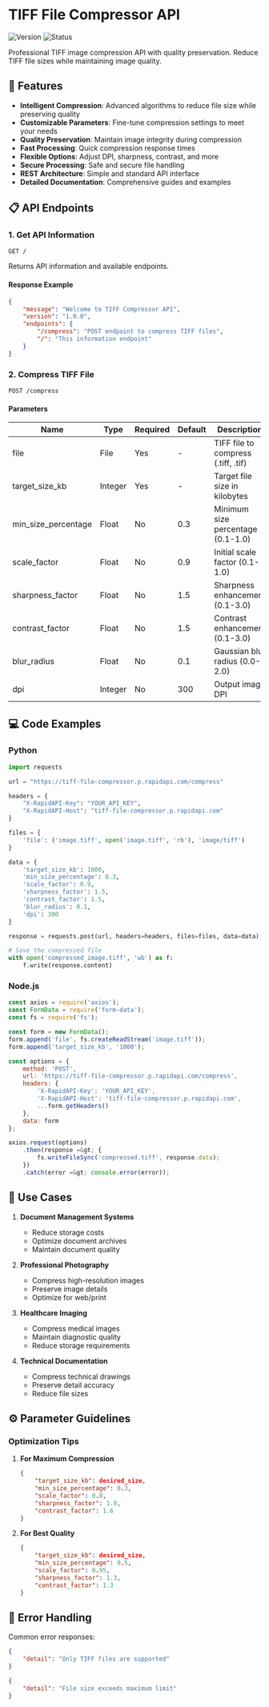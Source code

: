 # TIFF File Compressor API

![Version](https://img.shields.io/badge/version-1.0.0-blue)
![Status](https://img.shields.io/badge/status-active-success)

Professional TIFF image compression API with quality preservation. Reduce TIFF file sizes while maintaining image quality.

## 🚀 Features

- **Intelligent Compression**: Advanced algorithms to reduce file size while preserving quality
- **Customizable Parameters**: Fine-tune compression settings to meet your needs
- **Quality Preservation**: Maintain image integrity during compression
- **Fast Processing**: Quick compression response times
- **Flexible Options**: Adjust DPI, sharpness, contrast, and more
- **Secure Processing**: Safe and secure file handling
- **REST Architecture**: Simple and standard API interface
- **Detailed Documentation**: Comprehensive guides and examples

## 📋 API Endpoints

### 1. Get API Information
```http
GET /
```
Returns API information and available endpoints.

#### Response Example
```json
{
    "message": "Welcome to TIFF Compressor API",
    "version": "1.0.0",
    "endpoints": {
        "/compress": "POST endpoint to compress TIFF files",
        "/": "This information endpoint"
    }
}
```

### 2. Compress TIFF File
```http
POST /compress
```

#### Parameters

| Name | Type | Required | Default | Description |
|------|------|----------|---------|-------------|
| file | File | Yes | - | TIFF file to compress (.tiff, .tif) |
| target_size_kb | Integer | Yes | - | Target file size in kilobytes |
| min_size_percentage | Float | No | 0.3 | Minimum size percentage (0.1-1.0) |
| scale_factor | Float | No | 0.9 | Initial scale factor (0.1-1.0) |
| sharpness_factor | Float | No | 1.5 | Sharpness enhancement (0.1-3.0) |
| contrast_factor | Float | No | 1.5 | Contrast enhancement (0.1-3.0) |
| blur_radius | Float | No | 0.1 | Gaussian blur radius (0.0-2.0) |
| dpi | Integer | No | 300 | Output image DPI |

## 💻 Code Examples

### Python
```python
import requests

url = "https://tiff-file-compressor.p.rapidapi.com/compress"

headers = {
    "X-RapidAPI-Key": "YOUR_API_KEY",
    "X-RapidAPI-Host": "tiff-file-compressor.p.rapidapi.com"
}

files = {
    'file': ('image.tiff', open('image.tiff', 'rb'), 'image/tiff')
}

data = {
    'target_size_kb': 1000,
    'min_size_percentage': 0.3,
    'scale_factor': 0.9,
    'sharpness_factor': 1.5,
    'contrast_factor': 1.5,
    'blur_radius': 0.1,
    'dpi': 300
}

response = requests.post(url, headers=headers, files=files, data=data)

# Save the compressed file
with open('compressed_image.tiff', 'wb') as f:
    f.write(response.content)
```

### Node.js
```javascript
const axios = require('axios');
const FormData = require('form-data');
const fs = require('fs');

const form = new FormData();
form.append('file', fs.createReadStream('image.tiff'));
form.append('target_size_kb', '1000');

const options = {
    method: 'POST',
    url: 'https://tiff-file-compressor.p.rapidapi.com/compress',
    headers: {
        'X-RapidAPI-Key': 'YOUR_API_KEY',
        'X-RapidAPI-Host': 'tiff-file-compressor.p.rapidapi.com',
        ...form.getHeaders()
    },
    data: form
};

axios.request(options)
    .then(response =&gt; {
        fs.writeFileSync('compressed.tiff', response.data);
    })
    .catch(error =&gt; console.error(error));
```

## 🎯 Use Cases

1. **Document Management Systems**
   - Reduce storage costs
   - Optimize document archives
   - Maintain document quality

2. **Professional Photography**
   - Compress high-resolution images
   - Preserve image details
   - Optimize for web/print

3. **Healthcare Imaging**
   - Compress medical images
   - Maintain diagnostic quality
   - Reduce storage requirements

4. **Technical Documentation**
   - Compress technical drawings
   - Preserve detail accuracy
   - Reduce file sizes

## ⚙️ Parameter Guidelines

### Optimization Tips

1. **For Maximum Compression**
   ```json
   {
       "target_size_kb": desired_size,
       "min_size_percentage": 0.3,
       "scale_factor": 0.8,
       "sharpness_factor": 1.8,
       "contrast_factor": 1.6
   }
   ```

2. **For Best Quality**
   ```json
   {
       "target_size_kb": desired_size,
       "min_size_percentage": 0.5,
       "scale_factor": 0.95,
       "sharpness_factor": 1.3,
       "contrast_factor": 1.3
   }
   ```

## 🔧 Error Handling

Common error responses:

```json
{
    "detail": "Only TIFF files are supported"
}
```
```json
{
    "detail": "File size exceeds maximum limit"
}